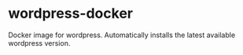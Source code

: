 # wordpress-docker
Docker image for wordpress. Automatically installs the latest available wordpress version.

